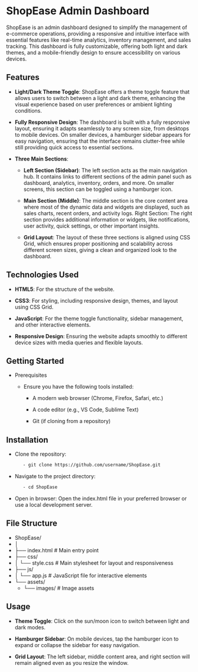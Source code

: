 # ShopEase Admin Dashboard

ShopEase is an admin dashboard designed to simplify the management of e-commerce operations, providing a responsive and intuitive interface with essential features like real-time analytics, inventory management, and sales tracking. This dashboard is fully customizable, offering both light and dark themes, and a mobile-friendly design to ensure accessibility on various devices.

## Features

- **Light/Dark Theme Toggle**: ShopEase offers a theme toggle feature that allows users to switch between a light and dark theme, enhancing the visual experience based on user preferences or ambient lighting conditions.

- **Fully Responsive Design**: The dashboard is built with a fully responsive layout, ensuring it adapts seamlessly to any screen size, from desktops to mobile devices. On smaller devices, a hamburger sidebar appears for easy navigation, ensuring that the interface remains clutter-free while still providing quick access to essential sections.

- **Three Main Sections**:
  
    - **Left Section (Sidebar)**: The left section acts as the main navigation hub. It contains links to different sections of the admin panel such as dashboard, analytics, inventory, orders, and more. On smaller screens,           this section can be toggled using a hamburger icon.
      
    - **Main Section (Middle)**: The middle section is the core content area where most of the dynamic data and widgets are displayed, such as sales charts, recent orders, and activity logs.
        Right Section: The right section provides additional information or widgets, like notifications, user activity, quick settings, or other important insights.

    - **Grid Layout**: The layout of these three sections is aligned using CSS Grid, which ensures proper positioning and scalability across different screen sizes, giving a clean and organized look to the dashboard.

## Technologies Used

- **HTML5**: For the structure of the website.
 
- **CSS3**: For styling, including responsive design, themes, and layout using CSS Grid.
 
- **JavaScript**: For the theme toggle functionality, sidebar management, and other interactive elements.
  
- **Responsive Design**: Ensuring the website adapts smoothly to different device sizes with media queries and flexible layouts.

## Getting Started

- Prerequisites

   - Ensure you have the following tools installed:

        - A modern web browser (Chrome, Firefox, Safari, etc.)
          
        - A code editor (e.g., VS Code, Sublime Text)
        
        - Git (if cloning from a repository)

## Installation

- Clone the repository:
   ```bash
      - git clone https://github.com/username/ShopEase.git

- Navigate to the project directory:
   ```bash
      - cd ShopEase

- Open in browser: Open the index.html file in your preferred browser or use a local development server.

## File Structure

- ShopEase/
- │
- ├── index.html             # Main entry point
- ├── css/
- │   └── style.css          # Main stylesheet for layout and responsiveness
- ├── js/
- │   └── app.js             # JavaScript file for interactive elements
- └── assets/
    - └── images/            # Image assets

## Usage

- **Theme Toggle**: Click on the sun/moon icon to switch between light and dark modes.
  
- **Hamburger Sidebar**: On mobile devices, tap the hamburger icon to expand or collapse the sidebar for easy navigation.

- **Grid Layout**: The left sidebar, middle content area, and right section will remain aligned even as you resize the window.



